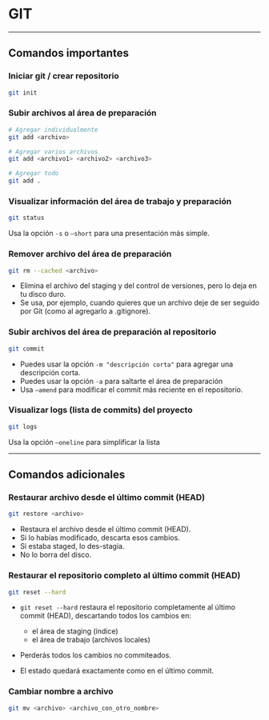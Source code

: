 # GIT

---

## Comandos importantes

### Iniciar git / crear repositorio
```bash
git init
```


### Subir archivos al área de preparación
```bash
# Agregar individualmente
git add <archivo>

# Agregar varios archivos
git add <archivo1> <archivo2> <archivo3>

# Agregar todo
git add .
```

### Visualizar información del área de trabajo y preparación
```bash
git status
```
Usa la opción `-s` o `‒short` para una presentación más simple.

### Remover archivo del área de preparación
```bash
git rm --cached <archivo>
```
- Elimina el archivo del staging y del control de versiones, pero lo deja en tu disco duro.
- Se usa, por ejemplo, cuando quieres que un archivo deje de ser seguido por Git (como al agregarlo a .gitignore).

### Subir archivos del área de preparación al repositorio
```bash
git commit
```
- Puedes usar la opción `-m "descripción corta"` para agregar una descripción corta.
- Puedes usar la opción `-a` para saltarte el área de preparación
- Usa `‒amend` para modificar el commit más reciente en el repositorio.

### Visualizar logs (lista de commits) del proyecto
```bash
git logs
```
Usa la opción `‒oneline` para simplificar la lista

---

## Comandos adicionales

###  Restaurar archivo desde el último commit (HEAD)
```bash
git restore <archivo>
```
- Restaura el archivo desde el último commit (HEAD).
- Si lo habías modificado, descarta esos cambios.
- Si estaba staged, lo des-stagia.
- No lo borra del disco.

### Restaurar el repositorio completo al último commit (HEAD)
```bash
git reset --hard
```
- `git reset --hard` restaura el repositorio completamente al último commit (HEAD), descartando todos los cambios en:
    - el área de staging (índice)
    - el área de trabajo (archivos locales)

- Perderás todos los cambios no commiteados.
- El estado quedará exactamente como en el último commit.

### Cambiar nombre a archivo
```bash
git mv <archivo> <archivo_con_otro_nombre>
```